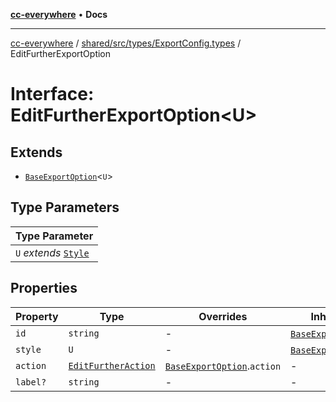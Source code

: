 [**cc-everywhere**](../../../../../index.md) • **Docs**

***

[cc-everywhere](../../../../../index.md) / [shared/src/types/ExportConfig.types](../index.md) / EditFurtherExportOption

# Interface: EditFurtherExportOption\<U\>

## Extends

- [`BaseExportOption`](BaseExportOption.md)\<`U`\>

## Type Parameters

| Type Parameter |
| ------ |
| `U` *extends* [`Style`](Style.md) |

## Properties

| Property | Type | Overrides | Inherited from |
| ------ | ------ | ------ | ------ |
| `id` | `string` | - | [`BaseExportOption`](BaseExportOption.md).`id` |
| `style` | `U` | - | [`BaseExportOption`](BaseExportOption.md).`style` |
| `action` | [`EditFurtherAction`](EditFurtherAction.md) | [`BaseExportOption`](BaseExportOption.md).`action` | - |
| `label?` | `string` | - | - |
